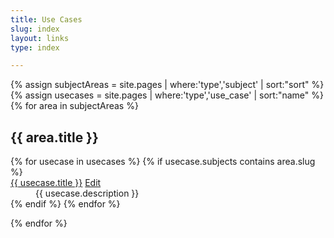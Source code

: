 ```yaml
---
title: Use Cases
slug: index
layout: links
type: index

---
```

{% assign subjectAreas = site.pages | where:'type','subject' | sort:"sort" %}
{% assign usecases = site.pages | where:'type','use_case' | sort:"name" %}
{% for area in subjectAreas %}
<h2>{{ area.title }}</h2>
<dl>
{% for usecase in usecases %}
{% if usecase.subjects contains area.slug %}
<dt>
  <a href="{{ usecase.website | escape }}">{{ usecase.title }}</a>
  <a href="{{site.repourl}}/edit/{{ site.repobranch }}/use_cases/{{usecase.name}}" class="btn btn-default btn-xs" role="button">
    <span class="glyphicon glyphicon-edit"></span> Edit</a>
</dt>
<dd>{{ usecase.description }}</dd>
{% endif %}
{% endfor %}
</dl>
{% endfor %}
